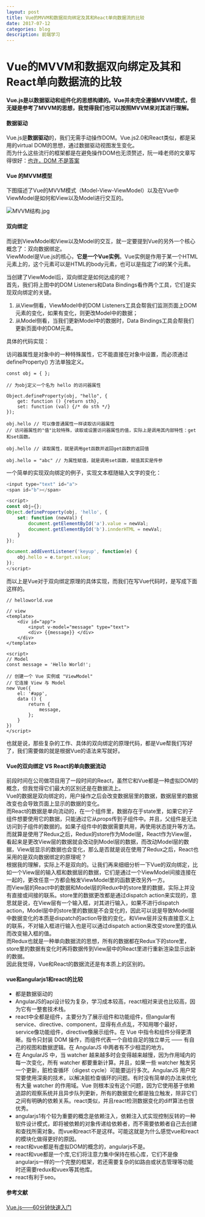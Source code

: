 ```yaml
---
layout: post
title: Vue的MVVM和数据双向绑定及其和React单向数据流的比较
date: 2017-07-12
categories: blog
description: 前端学习
---
```


# Vue的MVVM和数据双向绑定及其和React单向数据流的比较     
**Vue.js是以数据驱动和组件化的思想构建的。Vue并未完全遵循MVVM模式，但无疑是参考了MVVM的思想，我觉得我们也可以按照MVVM来对其进行理解。**     

#### 数据驱动     
Vue.js是**数据驱动**的，我们无需手动操作DOM。Vue.js2.0和React类似，都是采用的virtual DOM的思想，通过数据驱动视图发生变化。     
而为什么这些流行的框架都是在避免操作DOM也无须赘述，阮一峰老师的文章写得很好：[也许，DOM 不是答案](http://www.ruanyifeng.com/blog/2015/02/future-of-dom.html)     

#### Vue 的MVVM模型     
下图描述了Vue的MVVM模式（Model-View-ViewModel）以及在Vue中ViewModel是如何和View以及Model进行交互的。     

![MVVM结构.jpg](http://upload-images.jianshu.io/upload_images/3001083-37ba2a880dfbdd76.jpg?imageMogr2/auto-orient/strip%7CimageView2/2/w/1240)     

#### 双向绑定     
而说到ViewModel和View以及Model的交互，就一定要提到Vue的另外一个核心概念了：双向数据绑定。     
ViewModel是Vue.js的核心，**它是一个Vue实例**。Vue实例是作用于某一个HTML元素上的，这个元素可以是HTML的body元素，也可以是指定了id的某个元素。     

当创建了ViewModel后，双向绑定是如何达成的呢？     
首先，我们将上图中的DOM Listeners和Data Bindings看作两个工具，它们是实现双向绑定的关键。     
1. 从View侧看，ViewModel中的DOM Listeners工具会帮我们监测页面上DOM元素的变化，如果有变化，则更改Model中的数据；     
2. 从Model侧看，当我们更新Model中的数据时，Data Bindings工具会帮我们更新页面中的DOM元素。     

具体的代码实现：     

访问器属性是对象中的一种特殊属性，它不能直接在对象中设置，而必须通过 defineProperty() 方法单独定义。     

```
const obj = { };

// 为obj定义一个名为 hello 的访问器属性

Object.defineProperty(obj, "hello", {
	get: function () {return sth},
	set: function (val) {/* do sth */}
});

obj.hello // 可以像普通属性一样读取访问器属性
// 访问器属性的"值"比较特殊，读取或设置访问器属性的值，实际上是调用其内部特性：get和set函数。

obj.hello // 读取属性，就是调用get函数并返回get函数的返回值

obj.hello = "abc" // 为属性赋值，就是调用set函数，赋值其实是传参
```

一个简单的实现双向绑定的例子，实现文本框随输入文字的变化：     

``` javascript
<input type="text" id="a">
<span id="b"></span>

<script>
const obj={};
Object.defineProperty(obj, 'hello', {
	set: function (newVal) {
		document.getElementById('a').value = newVal;
		document.getElementById('b').innderHTML = newVal;
	}
});

document.addEventListener('keyup', function(e) {
	obj.hello = e.target.value;
});
</script>
```

而以上是Vue对于双向绑定原理的具体实现，而我们在写Vue代码时，是写成下面这样的。     

```
// helloworld.vue

// view
<template>
	<div id="app">
		<input v-model="message" type="text">
	    <div> {{message}} </div>
	</div>
</template>

<script>
// Model
const message = 'Hello World!';

// 创建一个 Vue 实例或 "ViewModel"
// 它连接 View 与 Model
new Vue({
	el: '#app',
	data () {
		return {
			message,
		};
	}
})
</script>
```

也就是说，那些复杂的工作、具体的双向绑定的原理代码，都是Vue帮我们写好了，我们需要做的就是根据Vue的语法来写就好。     

#### Vue的双向绑定 VS React的单向数据流动     
前段时间在公司做项目用了一段时间的React，虽然它和Vue都是一种虚拟DOM的概念，但我觉得它们最大的区别还是在数据流上。     
Vue的数据是双向绑定的，用户操作之后会改变数据层里的数据，数据层里的数据改变也会导致页面上显示的数据的变化。     
而React的数据是单向流动的，在一个组件里，数据存在于state里，如果它的子组件想要使用它的数据，只能通过它从props传到子组件中。并且，父组件是无法访问到子组件的数据的。如果子组件中的数据需要共用，再使用状态提升等方法。     
而就算是使用了Redux之后，Redux的store作为Model层，React作为View层，看起来是更改View层的数据就会改动到Model层的数据，而改动Model层的数据，View层显示的数据也会变化，那么是否就是说在使用了Redux之后，React也采用的是双向数据绑定的原理呢？     
根据我的理解，实际上不是双向的。让我们再来细细分析一下Vue的双向绑定，比如一个View层的输入框和数据层的数据，它们是通过一个ViewModel间接连接在一起的，更改任意一方都会触发ViewModel里的函数更改另外一方。     
而View层的React中的数据和Model层的Redux中的store里的数据，实际上并没有直接或间接的联系。store里的数据更改都是通过dispatch action来实现的，意思就是说，在View层有一个输入框，对其进行输入，如果不进行dispatch action，Model层中的store里的数据是不会变化的，因此可以说是导致Model层中数据变化的本质是dispatch的action导致的变化，和View层并没有直接意义上的联系，不对输入框进行输入也是可以通过dispatch action来改变store里的值从而改变输入框的值。     
而Redux也就是一种单向数据流的思想，所有的数据都在Redux下的store里，store里的数据有变化时再将数据传到View层中的React里进行重新渲染显示出新的数据。     
因此我觉得，Vue和React的数据流还是有本质上的区别的。 

#### vue和angularjs1和react的比较     
 - 都是数据驱动的     
 - AngularJS的api设计较为复杂，学习成本较高，react相对来说也比较高，因为它有一整套技术栈。     
 - react中全都是组件，主要分为了展示组件和功能组件，但angular有service、directive、component，显得有点点乱，不知用哪个最好，service像功能组件，directive像展示组件。在 Vue 中指令和组件分得更清晰。指令只封装 DOM 操作，而组件代表一个自给自足的独立单元 —— 有自己的视图和数据逻辑。在 AngularJS 中两者有不少相混的地方。     
 - 在 AngularJS 中，当 watcher 越来越多时会变得越来越慢，因为作用域内的每一次变化，所有 watcher 都要重新计算。并且，如果一些 watcher 触发另一个更新，脏检查循环（digest cycle）可能要运行多次。AngularJS 用户常常要使用深奥的技术，以解决脏检查循环的问题。有时没有简单的办法来优化有大量 watcher 的作用域。Vue 则根本没有这个问题，因为它使用基于依赖追踪的观察系统并且异步队列更新，所有的数据变化都是独立触发，除非它们之间有明确的依赖关系。react类似，并且react检测数据变化的diff算法也很优秀。     
 - angularjs1有个较为重要的概念是依赖注入，依赖注入式实现控制反转的一种软件设计模式，即将被依赖的对象传递给依赖者，而不需要依赖者自己去创建和查找所需对象。而vue和react不是这样。可能这就是为什么感觉vue和react的模块化做得更好的原因。     
 - react和vue都是有虚拟DOM的概念的，angularjs不是。     
 - react和vue都是一个库,它们将注意力集中保持在核心库，它们不是像angularjs一样的一个完整的框架，若还需要复杂的如路由或状态管理等功能时还需要redux和vuex等其他库。     
 - react有利于seo。         

#### 参考文献     
[Vue.js——60分钟快速入门](http://www.cnblogs.com/keepfool/p/5619070.html)     
